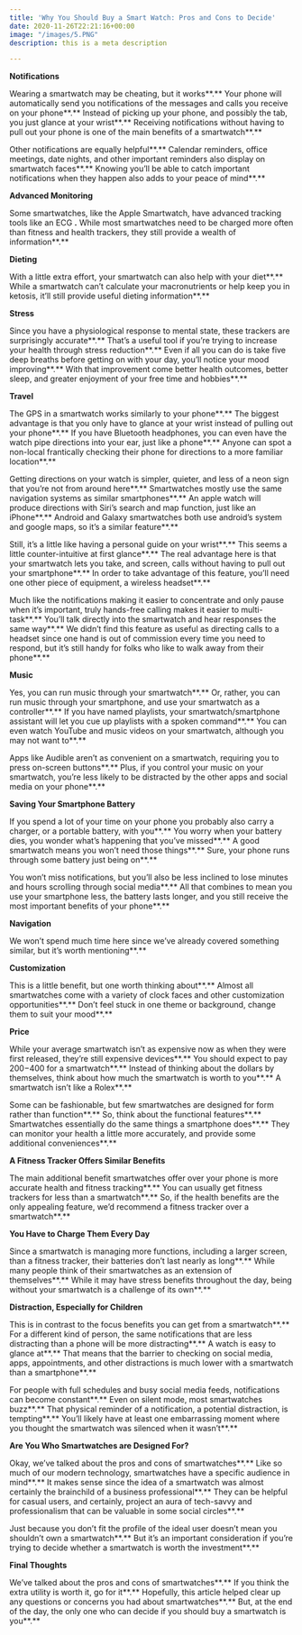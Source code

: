```yaml
---
title: 'Why You Should Buy a Smart Watch: Pros and Cons to Decide'
date: 2020-11-26T22:21:16+00:00
image: "/images/5.PNG"
description: this is a meta description

---
```

**Notifications**  
  
Wearing a smartwatch may be cheating, but it works**.** Your phone will automatically send you notifications of the messages and calls you receive on your phone**.** Instead of picking up your phone, and possibly the tab, you just glance at your wrist**.** Receiving notifications without having to pull out your phone is one of the main benefits of a smartwatch**.**  
  
Other notifications are equally helpful**.** Calendar reminders, office meetings, date nights, and other important reminders also display on smartwatch faces**.** Knowing you’ll be able to catch important notifications when they happen also adds to your peace of mind**.**  
  
**Advanced Monitoring**  
  
Some smartwatches, like the Apple Smartwatch, have advanced tracking tools like an ECG **.** While most smartwatches need to be charged more often than fitness and health trackers, they still provide a wealth of information**.**  
  
**Dieting**  
  
With a little extra effort, your smartwatch can also help with your diet**.** While a smartwatch can’t calculate your macronutrients or help keep you in ketosis, it’ll still provide useful dieting information**.**  
  
**Stress**  
  
Since you have a physiological response to mental state, these trackers are surprisingly accurate**.** That’s a useful tool if you’re trying to increase your health through stress reduction**.** Even if all you can do is take five deep breaths before getting on with your day, you’ll notice your mood improving**.** With that improvement come better health outcomes, better sleep, and greater enjoyment of your free time and hobbies**.**  
  
**Travel**  
  
The GPS in a smartwatch works similarly to your phone**.** The biggest advantage is that you only have to glance at your wrist instead of pulling out your phone**.** If you have Bluetooth headphones, you can even have the watch pipe directions into your ear, just like a phone**.** Anyone can spot a non-local frantically checking their phone for directions to a more familiar location**.**  
  
Getting directions on your watch is simpler, quieter, and less of a neon sign that you’re not from around here**.** Smartwatches mostly use the same navigation systems as similar smartphones**.** An apple watch will produce directions with Siri’s search and map function, just like an iPhone**.** Android and Galaxy smartwatches both use android’s system and google maps, so it’s a similar feature**.**  
  
Still, it’s a little like having a personal guide on your wrist**.** This seems a little counter-intuitive at first glance**.** The real advantage here is that your smartwatch lets you take, and screen, calls without having to pull out your smartphone**.** In order to take advantage of this feature, you’ll need one other piece of equipment, a wireless headset**.**  
  
Much like the notifications making it easier to concentrate and only pause when it’s important, truly hands-free calling makes it easier to multi-task**.** You’ll talk directly into the smartwatch and hear responses the same way**.** We didn’t find this feature as useful as directing calls to a headset since one hand is out of commission every time you need to respond, but it’s still handy for folks who like to walk away from their phone**.**  
  
**Music**  
  
Yes, you can run music through your smartwatch**.** Or, rather, you can run music through your smartphone, and use your smartwatch as a controller**.** If you have named playlists, your smartwatch/smartphone assistant will let you cue up playlists with a spoken command**.** You can even watch YouTube and music videos on your smartwatch, although you may not want to**.**  
  
Apps like Audible aren’t as convenient on a smartwatch, requiring you to press on-screen buttons**.** Plus, if you control your music on your smartwatch, you’re less likely to be distracted by the other apps and social media on your phone**.**  
  
**Saving Your Smartphone Battery**  
  
If you spend a lot of your time on your phone you probably also carry a charger, or a portable battery, with you**.** You worry when your battery dies, you wonder what’s happening that you’ve missed**.** A good smartwatch means you won’t need those things**.** Sure, your phone runs through some battery just being on**.**  
  
You won’t miss notifications, but you’ll also be less inclined to lose minutes and hours scrolling through social media**.** All that combines to mean you use your smartphone less, the battery lasts longer, and you still receive the most important benefits of your phone**.**  
  
**Navigation**  
  
We won’t spend much time here since we’ve already covered something similar, but it’s worth mentioning**.**  
  
**Customization**  
  
This is a little benefit, but one worth thinking about**.** Almost all smartwatches come with a variety of clock faces and other customization opportunities**.** Don’t feel stuck in one theme or background, change them to suit your mood**.**  
  
**Price**  
  
While your average smartwatch isn’t as expensive now as when they were first released, they’re still expensive devices**.** You should expect to pay $200-$400 for a smartwatch**.** Instead of thinking about the dollars by themselves, think about how much the smartwatch is worth to you**.** A smartwatch isn’t like a Rolex**.**  
  
Some can be fashionable, but few smartwatches are designed for form rather than function**.** So, think about the functional features**.** Smartwatches essentially do the same things a smartphone does**.** They can monitor your health a little more accurately, and provide some additional conveniences**.**  
  
**A Fitness Tracker Offers Similar Benefits**  
  
The main additional benefit smartwatches offer over your phone is more accurate health and fitness tracking**.** You can usually get fitness trackers for less than a smartwatch**.** So, if the health benefits are the only appealing feature, we’d recommend a fitness tracker over a smartwatch**.**  
  
**You Have to Charge Them Every Day**  
  
Since a smartwatch is managing more functions, including a larger screen, than a fitness tracker, their batteries don’t last nearly as long**.** While many people think of their smartwatches as an extension of themselves**.** While it may have stress benefits throughout the day, being without your smartwatch is a challenge of its own**.**  
  
**Distraction, Especially for Children**  
  
This is in contrast to the focus benefits you can get from a smartwatch**.** For a different kind of person, the same notifications that are less distracting than a phone will be more distracting**.** A watch is easy to glance at**.** That means that the barrier to checking on social media, apps, appointments, and other distractions is much lower with a smartwatch than a smartphone**.**  
  
For people with full schedules and busy social media feeds, notifications can become constant**.** Even on silent mode, most smartwatches buzz**.** That physical reminder of a notification, a potential distraction, is tempting**.** You’ll likely have at least one embarrassing moment where you thought the smartwatch was silenced when it wasn’t**.**  
  
**Are You Who Smartwatches are Designed For?**  
  
Okay, we’ve talked about the pros and cons of smartwatches**.** Like so much of our modern technology, smartwatches have a specific audience in mind**.** It makes sense since the idea of a smartwatch was almost certainly the brainchild of a business professional**.** They can be helpful for casual users, and certainly, project an aura of tech-savvy and professionalism that can be valuable in some social circles**.**  
  
Just because you don’t fit the profile of the ideal user doesn’t mean you shouldn’t own a smartwatch**.** But it’s an important consideration if you’re trying to decide whether a smartwatch is worth the investment**.**  
  
**Final Thoughts**  
  
We’ve talked about the pros and cons of smartwatches**.** If you think the extra utility is worth it, go for it**.** Hopefully, this article helped clear up any questions or concerns you had about smartwatches**.** But, at the end of the day, the only one who can decide if you should buy a smartwatch is you**.**